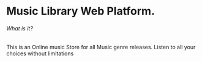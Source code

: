 # Music Library Web Platform.
###### What is it?
This is an Online music Store for all Music genre releases. Listen to all your choices without limitations
